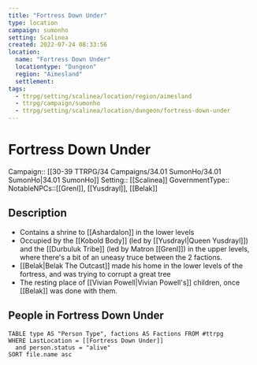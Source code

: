 ```yaml
---
title: "Fortress Down Under"
type: location
campaign: sumonho
setting: Scalinea
created: 2022-07-24 08:33:56
location:
  name: "Fortress Down Under"
  locationtype: "Dungeon"
  region: "Aimesland"
  settlement: 
tags:
  - ttrpg/setting/scalinea/location/region/aimesland
  - ttrpg/campaign/sumonho
  - ttrpg/setting/scalinea/location/dungeon/fortress-down-under
---
```

# Fortress Down Under

Campaign:: [[30-39 TTRPG/34 Campaigns/34.01 SumonHo/34.01 SumonHo|34.01 SumonHo]]
Setting:: [[Scalinea]]
GovernmentType::
NotableNPCs::[[Grenl]], [[Yusdrayl]], [[Belak]]

## Description

- Contains a shrine to [[Ashardalon]] in the lower levels
- Occupied by the [[Kobold Body]] (led by [[Yusdrayl|Queen Yusdrayl]]) and the [[Durbuluk Tribe]] (led by Matron [[Grenl]]) in the upper levels, where there's a bit of an uneasy truce between the 2 factions.
- [[Belak|Belak The Outcast]] made his home in the lower levels of the fortress, and was trying to corrupt a great tree
- The resting place of [[Vivian Powell|Vivian Powell's]] children, once [[Belak]] was done with them.


## People in Fortress Down Under

```dataview
TABLE type AS "Person Type", factions AS Factions FROM #ttrpg 
WHERE LastLocation = [[Fortress Down Under]]
  and person.status = "alive"
SORT file.name asc
```



